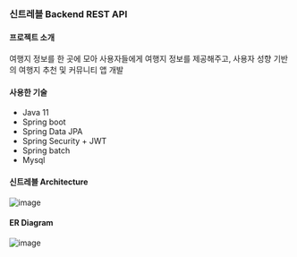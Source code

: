 ### 신트레블 Backend REST API 

#### 프로젝트 소개 

여행지 정보를 한 곳에 모아 사용자들에게 여행지 정보를 제공해주고, 사용자 성향 기반의 여행지 추천 및 커뮤니티 앱 개발 

#### 사용한 기술
- Java 11  
- Spring boot  
- Spring Data JPA  
- Spring Security + JWT  
- Spring batch  
- Mysql  

#### 신트레블 Architecture
![image](https://user-images.githubusercontent.com/88091743/173314360-81e55075-b18d-484a-84d0-f739ee550c92.png)



#### ER Diagram
![image](https://user-images.githubusercontent.com/88091743/173379139-18ad7ec3-b505-47a1-90bd-9fe3c97cfa2c.png)

